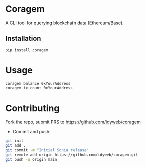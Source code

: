# Coragem
A CLI tool for querying blockchain data (Ethereum/Base).

## Installation
```bash
pip install coragem
```

# Usage
```bash
coragem balance 0xYourAddress
coragem tx_count 0xYourAddress
```

# Contributing

Fork the repo, submit PRS to
https://github.com/idyweb/coragem

- Commit and push:
```bash
git init
git add .
git commit -m "Initial Sonia release"
git remote add origin https://github.com/idyweb/coragem.git
git push -u origin main
```